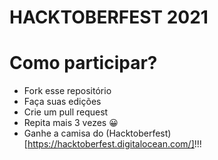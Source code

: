 # HACKTOBERFEST 2021

# Como participar?

* Fork esse repositório
* Faça suas edições
* Crie um pull request
* Repita mais 3 vezes 😀
* Ganhe a camisa do (Hacktoberfest)[https://hacktoberfest.digitalocean.com/]!!!
